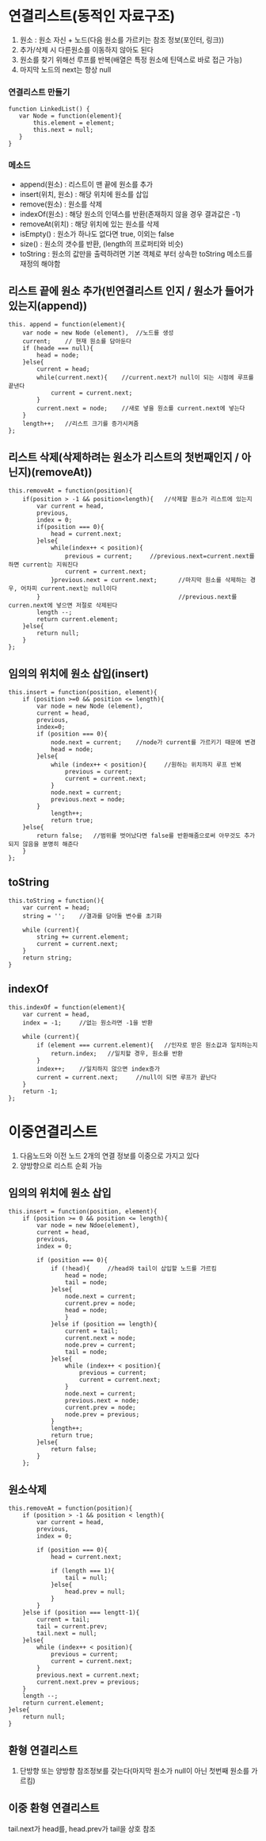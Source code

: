 # 연결리스트(동적인 자료구조)
1. 원소 : 원소 자신 + 노드(다음 원소를 가르키는 참조 정보(포인터, 링크))
2. 추가/삭제 시 다른원소를 이동하지 않아도 된다
3. 원소를 찾기 위해선 루프를 반복(배열은 특정 원소에 틴덱스로 바로 접근 가능)
4. 마지막 노드의 next는 항상 null

### 연결리스트 만들기
```
function LinkedList() {
   var Node = function(element){
       this.element = element;
       this.next = null;
   }
}
```
### 메소드
- append(원소) : 리스트이 맨 끝에 원소를 추가
- insert(위치, 원소) : 해당 위치에 원소를 삽입
- remove(원소) : 원소를 삭제
- indexOf(원소) : 해당 원소의 인덱스를 반환(존재하지 않을 경우 결과값은 -1)
- removeAt(위치) : 해당 위치에 있는 원소를 삭제
- isEmpty() : 원소가 하나도 없다면 true, 이외는 false
- size() : 원소의 갯수를 반환, (length의 프로퍼티와 비슷)
- toString : 원소의 값만을 출력하려면 기본 객체로 부터 상속한 toString  메소드를 재정의 해야함

## 리스트 끝에 원소 추가(빈연결리스트 인지 / 원소가 들어가있는지(append))
```
this. append = function(element){
    var node = new Node (element),  //노드를 생성
    current;    // 현재 원소를 담아둔다
    if (heade === null){
        head = node;
    }else{
        current = head;
        while(current.next){    //current.next가 null이 되는 시점에 루프를 끝낸다
            current = current.next;
        }
        current.next = node;    //새로 넣을 원소를 current.next에 넣는다
    }
    length++;   //리스트 크기를 증가시켜줌
};
```

## 리스트 삭제(삭제하려는 원소가 리스트의 첫번째인지 / 아닌지)(removeAt))
```
this.removeAt = function(position){
    if(position > -1 && position<length){   //삭제할 원소가 리스트에 있는지
        var current = head,
        previous,
        index = 0;
        if(position === 0){
            head = current.next;
        }else{
            while(index++ < position){
                previous = current;     //previous.next=current.next를 하면 current는 지워진다
                current = current.next;
            }previous.next = current.next;      //마지막 원소를 삭제하는 경우, 어차피 current.next는 null이다
        }                                       //previous.next를 curren.next에 넣으면 저절로 삭제된다
        length --;
        return current.element;
    }else{
        return null;
    }
};
```

## 임의의 위치에 원소 삽입(insert)
```
this.insert = function(position, element){
    if (position >=0 && position <= length){
        var node = new Node (element),
        current = head,
        previous,
        index=0;
        if (position === 0){
            node.next = current;    //node가 current를 가르키기 때문에 변경
            head = node;
        }else{
            while (index++ < position){     //원하는 위치까지 루프 반복
                previous = current;
                current = current.next;
            }
            node.next = current;
            previous.next = node;
        }
            length++;
            return true;
    }else{
        return false;   //범위를 벗어났다면 false를 반환해줌으로써 아무것도 추가되지 않음을 분명히 해준다
    }
};
```

## toString
```
this.toString = function(){
    var current = head;
    string = '';    //결과를 담아둘 변수를 초기화

    while (current){
        string += current.element;
        current = current.next;
    }
    return string;
}
```

## indexOf
```
this.indexOf = function(element){
    var current = head,
    index = -1;     //없는 원소라면 -1을 반환
    
    while (current){
        if (element === current.element){   //인자로 받은 원소값과 일치하는지 
            return.index;   //일치할 경우, 원소를 반환
        }
        index++;    //일치하지 않으면 index증가
        current = current.next;     //null이 되면 루프가 끝난다
    }
    return -1;
};
```

# 이중연결리스트
1. 다음노드와 이전 노드 2개의 연결 정보를 이중으로 가지고 있다
2. 양방향으로 리스트 순회 가능

## 임의의 위치에 원소 삽입
```
this.insert = function(position, element){
    if (position >= 0 && position <= length){
        var node = new Ndoe(element), 
        current = head,
        previous,
        index = 0;

        if (position === 0){
            if (!head){     //head와 tail이 삽입할 노드를 가르킴
                head = node;
                tail = node;
            }else{
                node.next = current;
                current.prev = node;
                head = node;
                }
            }else if (position == length){
                current = tail;
                current.next = node;
                node.prev = current;
                tail = node;
            }else{
                while (index++ < position){
                    previous = current;
                    current = current.next;
                }
                node.next = current;
                previous.next = node;
                current.prev = node;
                node.prev = previous;
            }
            length++;
            return true;
        }else{
            return false;
        }
    };

```

## 원소삭제
```
this.removeAt = function(position){
    if (position > -1 && position < length){
        var current = head,
        previous,
        index = 0;

        if (position === 0){
            head = current.next;
            
            if (length === 1){
                tail = null;
            }else{
                head.prev = null;
            }
        }
    }else if (position === lengtt-1){
        current = tail;
        tail = current.prev;
        tail.next = null;
    }else{
        while (index++ < position){
            previous = current;
            current = current.next;
        }
        previous.next = current.next;
        current.next.prev = previous;
    }
    length --;
    return current.element;
}else{
    return null;
}
```

## 환형 연결리스트
1. 단방향 또는 양방향 참조정보를 갖는다(마지막 원소가 null이 아닌 첫번째 원소를 가르킴)

## 이중 환형 연결리스트
tail.next가 head를, head.prev가 tail을 상호 참조
